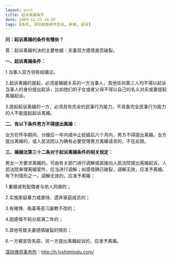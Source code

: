 ```yaml
---
layout: post
title: 起诉离婚条件
date: 2009-12-31 16:07
tags: [条件, 深圳离婚律师咨询, 离婚, 起诉]
---
```

<strong>问：起诉离婚的条件有哪些？</strong>

答：起诉离婚判决的主要依据：夫妻双方感情是否破裂。

<strong>一、起诉离婚条件：</strong>

1.当事人双方领有结婚证。

2.起诉离婚的提起，必须是婚姻关系的一方当事人，其他任何第三人均不得以起诉当事人的身份提出起诉，比如他们的子女或者父母不得以自己的名义对夫或妻提起离婚起诉。

3.提起起诉离婚的一方，必须具有完全的民事行为能力，不具备完全民事行为能力的人不能提起起诉离婚。

<strong>二、有以下条件男方不得提出离婚：</strong>

女方在怀孕期间、分娩后一年内或中止妊娠后六个月内，男方不得提出离婚。女方提出离婚的，或人民法院认为确有必要受理男方离婚请求的，不在此限。

<strong>三、婚姻法第三十二条对于起诉离婚条件</strong><strong>的相关规定：</strong>

男女一方要求离婚的，可由有关部门进行调解或直接向人民法院提出离婚起诉。人民法院审理离婚案件，应当进行调解；如感情确已破裂，调解无效，应准予离婚。有下列情形之一，调解无效的，应准予离婚：

1.重婚或有配偶者与他人同居的；

2.实施家庭暴力或虐待、遗弃家庭成员的；

3.有赌博、吸毒等恶习屡教不改的；

4.因感情不和分居满二年的；

5.其他导致夫妻感情破裂的情形；

6.一方被宣告失踪，另一方提出离婚起诉的，应准予离婚。

<a href="http://h.lvshiminglu.com/">深圳律师事务所</a>：<a href="http://h.lvshiminglu.com/">http://h.lvshiminglu.com/</a>

